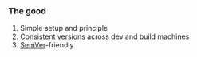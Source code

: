 ### The good

1. Simple setup and principle
1. Consistent versions across dev and build machines
1. [SemVer](http://semver.org/)-friendly